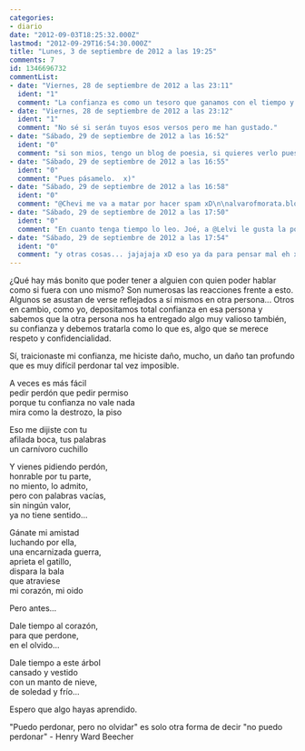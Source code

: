 ```yaml
---
categories:
- diario
date: "2012-09-03T18:25:32.000Z"
lastmod: "2012-09-29T16:54:30.000Z"
title: "Lunes, 3 de septiembre de 2012 a las 19:25"
comments: 7
id: 1346696732
commentList:
- date: "Viernes, 28 de septiembre de 2012 a las 23:11"
  ident: "1"
  comment: "La confianza es como un tesoro que ganamos con el tiempo y que podemos perder en un momento."
- date: "Viernes, 28 de septiembre de 2012 a las 23:12"
  ident: "1"
  comment: "No sé si serán tuyos esos versos pero me han gustado."
- date: "Sábado, 29 de septiembre de 2012 a las 16:52"
  ident: "0"
  comment: "si son mios, tengo un blog de poesia, si quieres verlo pues te lo paso"
- date: "Sábado, 29 de septiembre de 2012 a las 16:55"
  ident: "0"
  comment: "Pues pásamelo.  x)"
- date: "Sábado, 29 de septiembre de 2012 a las 16:58"
  ident: "0"
  comment: "@Chevi me va a matar por hacer spam xD\n\nalvarofmorata.blogspot.com (justo a la derecha tienes un enlace con la música para acompañar, te lo recomiendo encarecidamente si vas a leer, y tambien te recomiendo las frases celebres de la columna de la derecha)"
- date: "Sábado, 29 de septiembre de 2012 a las 17:50"
  ident: "0"
  comment: "En cuanto tenga tiempo lo leo. Joé, a @Lelvi le gusta la poesía... x)"
- date: "Sábado, 29 de septiembre de 2012 a las 17:54"
  ident: "0"
  comment: "y otras cosas... jajajaja xD eso ya da para pensar mal eh xD"
---
```


¿Qué hay más bonito que poder tener a alguien con quien poder hablar como si fuera con uno mismo? Son numerosas las reacciones frente a esto. Algunos se asustan de verse reflejados a sí mismos en otra persona... Otros en cambio, como yo, depositamos total confianza en esa persona y sabemos que la otra persona nos ha entregado algo muy valioso también, su confianza y debemos tratarla como lo que es, algo que se merece respeto y confidencialidad.   
  
Sí, traicionaste mi confianza, me hiciste daño, mucho, un daño tan profundo que es muy difícil perdonar tal vez imposible.  
  
A veces es más fácil  
pedir perdón que pedir permiso  
porque tu confianza no vale nada  
mira como la destrozo, la piso  
  
Eso me dijiste con tu  
afilada boca, tus palabras  
un carnívoro cuchillo  
  
Y vienes pidiendo perdón,  
honrable por tu parte,  
no miento, lo admito,  
pero con palabras vacías,  
sin ningún valor,  
ya no tiene sentido...  
  
Gánate mi amistad  
luchando por ella,  
una encarnizada guerra,  
aprieta el gatillo,  
dispara la bala  
que atraviese   
mi corazón, mi oido  
  
Pero antes...  
  
Dale tiempo al corazón,   
para que perdone,  
en el olvido...  
  
Dale tiempo a este árbol  
cansado y vestido  
con un manto de nieve,  
de soledad y frío...  
  
Espero que algo hayas aprendido.  
  
"Puedo perdonar, pero no olvidar" es solo otra forma de decir "no puedo perdonar" - Henry Ward Beecher